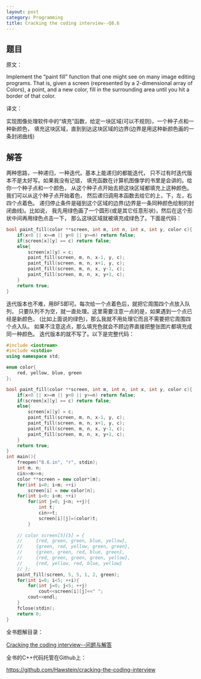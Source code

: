 ```yaml
---
layout: post
category: Programming
title: Cracking the coding interview--Q8.6
---
```


## 题目

原文：

Implement the “paint fill” function that one might see on many image 
editing programs. That is, given a screen (represented by a 
2-dimensional array of Colors), a point, and a new color, fill in 
the surrounding area until you hit a border of that color.

译文：

实现图像处理软件中的“填充”函数，给定一块区域(可以不规则)，一个种子点和一种新颜色，
填充这块区域，直到到达这块区域的边界(边界是用这种新颜色画的一条封闭曲线)

## 解答

两种思路，一种递归，一种迭代。基本上能递归的都能迭代，
只不过有时迭代版本不是太好写。如果我没有记错，
填充函数在计算机图像学的书里是会讲的。给你一个种子点和一个颜色，
从这个种子点开始去把这块区域都填充上这种颜色。我们可以从这个种子点开始着色，
然后递归调用本函数去给它的上，下，左，右四个点着色。
递归停止条件是碰到这个区域的边界(边界是一条同种颜色绘制的封闭曲线)。比如说，
我先用绿色画了一个圆形(或是其它任意形状)，然后在这个形状中间再用绿色点击一下，
那么这块区域就被填充成绿色了。下面是代码：

```cpp
bool paint_fill(color **screen, int m, int n, int x, int y, color c){
    if(x<0 || x>=m || y<0 || y>=n) return false;
    if(screen[x][y] == c) return false;
    else{
        screen[x][y] = c;
        paint_fill(screen, m, n, x-1, y, c);
        paint_fill(screen, m, n, x+1, y, c);
        paint_fill(screen, m, n, x, y-1, c);
        paint_fill(screen, m, n, x, y+1, c);
    }
    return true;
}
```

迭代版本也不难，用BFS即可。每次给一个点着色后，就把它周围四个点放入队列，
只要队列不为空，就一直处理。这里需要注意一点的是，如果遇到一个点已经是新颜色，
(比如上面说的绿色)，那么我就不用处理它而且不需要把它周围四个点入队。
如果不注意这点，那么填充色就会不顾边界直接把整张图片都填充成同一种颜色。
迭代版本的就不写了。以下是完整代码：

```cpp
#include <iostream>
#include <cstdio>
using namespace std;

enum color{
    red, yellow, blue, green
};

bool paint_fill(color **screen, int m, int n, int x, int y, color c){
    if(x<0 || x>=m || y<0 || y>=n) return false;
    if(screen[x][y] == c) return false;
    else{
        screen[x][y] = c;
        paint_fill(screen, m, n, x-1, y, c);
        paint_fill(screen, m, n, x+1, y, c);
        paint_fill(screen, m, n, x, y-1, c);
        paint_fill(screen, m, n, x, y+1, c);
    }
    return true;
}
int main(){
    freopen("8.6.in", "r", stdin);
    int m, n;
    cin>>m>>n;
    color **screen = new color*[m];
    for(int i=0; i<m; ++i)
        screen[i] = new color[n];
    for(int i=0; i<m; ++i)
        for(int j=0; j<n; ++j){
            int t;
            cin>>t;
            screen[i][j]=(color)t;
        }
    
    // color screen[5][5] = {
    //     {red, green, green, blue, yellow},
    //     {green, red, yellow, green, green},
    //     {green, green, red, blue, green},
    //     {red, green, green, green, yellow},
    //     {red, yellow, red, blue, yellow}
    // };
    paint_fill(screen, 5, 5, 1, 2, green);
    for(int i=0; i<5; ++i){
        for(int j=0; j<5; ++j)
            cout<<screen[i][j]<<" ";
        cout<<endl;
    }
    fclose(stdin);
    return 0;
}
```

全书题解目录：

[Cracking the coding interview--问题与解答](/posts/ctci-solutions-contents.html)

全书的C++代码托管在Github上：

<https://github.com/Hawstein/cracking-the-coding-interview>

